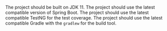 The project should be built on JDK 11.
The project should use the latest compatible version of Spring Boot.
The project should use the latest compatible TestNG for the test coverage.
The project should use the latest compatible Gradle with the `gradlew` for the build tool.